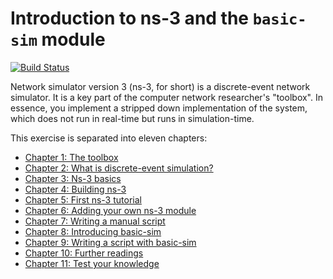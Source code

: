 # Introduction to ns-3 and the `basic-sim` module

[![Build Status](https://travis-ci.com/snkas/ns3-basic-sim-intro.svg?branch=master)](https://travis-ci.com/snkas/ns3-basic-sim-intro)

Network simulator version 3 (ns-3, for short) is a discrete-event network simulator.
It is a key part of the computer network researcher's "toolbox". In essence, you
implement a stripped down implementation of the system, which does not run in real-time
but runs in simulation-time.

This exercise is separated into eleven chapters:

* [Chapter 1: The toolbox](chapters/1_toolbox.md)
* [Chapter 2: What is discrete-event simulation?](chapters/2_discrete_event_simulation.md)
* [Chapter 3: Ns-3 basics](chapters/3_ns3_basics.md)
* [Chapter 4: Building ns-3](chapters/4_ns3_building.md)
* [Chapter 5: First ns-3 tutorial](chapters/5_ns3_tutorial.md)
* [Chapter 6: Adding your own ns-3 module](chapters/6_ns3_adding_your_own_module.md)
* [Chapter 7: Writing a manual script](chapters/7_ns3_script_manually.md)
* [Chapter 8: Introducing basic-sim](chapters/8_ns3_introducing_basic_sim.md)
* [Chapter 9: Writing a script with basic-sim](chapters/9_ns3_script_with_basic_sim.md)
* [Chapter 10: Further readings](chapters/10_further_readings.md)
* [Chapter 11: Test your knowledge](chapters/11_test_your_knowledge.md)
